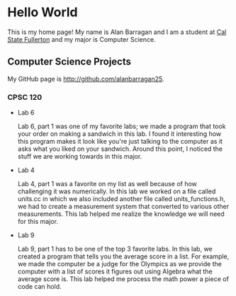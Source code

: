 # Hello World

This is my home page! My name is Alan Barragan and I am a student at [Cal State Fullerton](http://www.fullerton.edu/) and my major is Computer Science.

## Computer Science Projects

My GitHub page is http://github.com/alanbarragan25.

### CPSC 120

* Lab 6

    Lab 6, part 1 was one of my favorite labs; we made a program that took your order on making a sandwich in this lab. I found it interesting how this program makes it look like you're just talking to the computer as it asks what you liked on your sandwich. Around this point, I noticed the stuff we are working towards in this major.

* Lab 4


   Lab 4, part 1 was a favorite on my list as well because of how challenging it was numerically. In this lab we worked on a file called units.cc in which we also included another file called units_functions.h, we had to create a measurement system that converted to various other measurements. This lab helped me realize the knowledge we will need for this major.

* Lab 9


   Lab 9, part 1 has to be one of the top 3 favorite labs. In this lab, we created a program that tells you the average score in a list. For example, we made the computer be a judge for the Olympics as we provide the computer with a list of scores it figures out using Algebra what the average score is. This lab helped me process the math power a piece of code can hold.